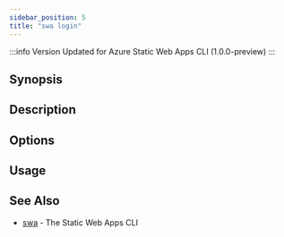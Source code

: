 ```yaml
---
sidebar_position: 5
title: "swa login"
---
```


:::info Version
Updated for Azure Static Web Apps CLI (1.0.0-preview)
:::

## Synopsis

## Description

## Options

## Usage

## See Also

- [swa](docs/cli/swa) - The Static Web Apps CLI
